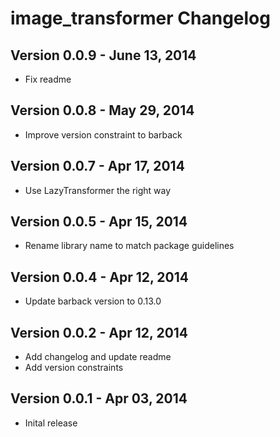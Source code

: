 image_transformer Changelog
=================

## Version 0.0.9 - June 13, 2014

- Fix readme

## Version 0.0.8 - May 29, 2014

- Improve version constraint to barback

## Version 0.0.7 - Apr 17, 2014

- Use LazyTransformer the right way

## Version 0.0.5 - Apr 15, 2014

- Rename library name to match package guidelines

## Version 0.0.4 - Apr 12, 2014

- Update barback version to 0.13.0

## Version 0.0.2 - Apr 12, 2014

- Add changelog and update readme
- Add version constraints

## Version 0.0.1 - Apr 03, 2014

- Inital release